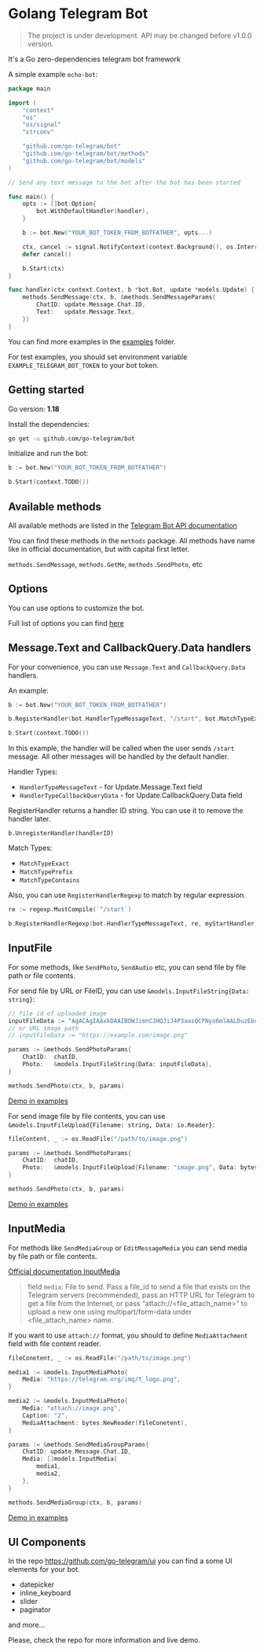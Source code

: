 # Golang Telegram Bot

> The project is under development. API may be changed before v1.0.0 version.

It's a Go zero-dependencies telegram bot framework

A simple example `echo-bot`:

```go
package main

import (
	"context"
	"os"
	"os/signal"
	"strconv"

	"github.com/go-telegram/bot"
	"github.com/go-telegram/bot/methods"
	"github.com/go-telegram/bot/models"
)

// Send any text message to the bot after the bot has been started

func main() {
	opts := []bot.Option{
		bot.WithDefaultHandler(handler),
	}

	b := bot.New("YOUR_BOT_TOKEN_FROM_BOTFATHER", opts...)

	ctx, cancel := signal.NotifyContext(context.Background(), os.Interrupt)
	defer cancel()

	b.Start(ctx)
}

func handler(ctx context.Context, b *bot.Bot, update *models.Update) {
	methods.SendMessage(ctx, b, &methods.SendMessageParams{
		ChatID: update.Message.Chat.ID,
		Text:   update.Message.Text,
	})
}
```

You can find more examples in the [examples](examples) folder.

For test examples, you should set environment variable `EXAMPLE_TELEGRAM_BOT_TOKEN` to your bot token.

## Getting started

Go version: **1.18**

Install the dependencies:

```bash
go get -u github.com/go-telegram/bot
```

Initialize and run the bot:

```go
b := bot.New("YOUR_BOT_TOKEN_FROM_BOTFATHER")

b.Start(context.TODO())
```

## Available methods

All available methods are listed in the [Telegram Bot API documentation](https://core.telegram.org/bots/api)

You can find these methods in the `methods` package. All methods have name like in official documentation, but with capital first letter.

`methods.SendMessage`, `methods.GetMe`, `methods.SendPhoto`, etc

## Options

You can use options to customize the bot.

Full list of options you can find [here](options.go)

## Message.Text and CallbackQuery.Data handlers

For your convenience, you can use `Message.Text` and `CallbackQuery.Data` handlers.

An example:

```go
b := bot.New("YOUR_BOT_TOKEN_FROM_BOTFATHER")

b.RegisterHandler(bot.HandlerTypeMessageText, "/start", bot.MatchTypeExact, myStartHandler)

b.Start(context.TODO())
```

In this example, the handler will be called when the user sends `/start` message. All other messages will be handled by the default handler.

Handler Types:
- `HandlerTypeMessageText` - for Update.Message.Text field
- `HandlerTypeCallbackQueryData` - for Update.CallbackQuery.Data field

RegisterHandler returns a handler ID string. You can use it to remove the handler later.

```
b.UnregisterHandler(handlerID)
```

Match Types:
- `MatchTypeExact` 
- `MatchTypePrefix` 
- `MatchTypeContains`

Also, you can use `RegisterHandlerRegexp` to match by regular expression.

```go
re := regexp.MustCompile(`^/start`)

b.RegisterHandlerRegexp(bot.HandlerTypeMessageText, re, myStartHandler)
```

## InputFile

For some methods, like `SendPhoto`, `SendAudio` etc, you can send file by file path or file contents.

For send file by URL or FileID, you can use `&models.InputFileString{Data: string}`:

```go
// file id of uploaded image 
inputFileData := "AgACAgIAAxkDAAIBOWJimnCJHQJiJ4P3aasQCPNyo6mlAALDuzEbcD0YSxzjB-vmkZ6BAQADAgADbQADJAQ"
// or URL image path
// inputFileData := "https://example.com/image.png"

params := &methods.SendPhotoParams{
    ChatID:  chatID,
    Photo:   &models.InputFileString{Data: inputFileData},
}

methods.SendPhoto(ctx, b, params)
```

[Demo in examples](examples/send_photo)

For send image file by file contents, you can use `&models.InputFileUpload{Filename: string, Data: io.Reader}`:

```go
fileContent, _ := os.ReadFile("/path/to/image.png")

params := &methods.SendPhotoParams{
    ChatID:  chatID,
    Photo:   &models.InputFileUpload{Filename: "image.png", Data: bytes.NewReader(fileContent)},
}

methods.SendPhoto(ctx, b, params)
```

[Demo in examples](examples/send_photo_upload)

## InputMedia

For methods like `SendMediaGroup` or `EditMessageMedia` you can send media by file path or file contents.

[Official documentation InputMedia](https://core.telegram.org/bots/api#inputmedia)

> field `media`: File to send. Pass a file_id to send a file that exists on the Telegram servers (recommended), pass an HTTP URL for Telegram to get a file from the Internet, or pass “attach://<file_attach_name>” to upload a new one using multipart/form-data under <file_attach_name> name.

If you want to use `attach://` format, you should to define `MediaAttachment` field with file content reader.

```go
fileConetent, _ := os.ReadFile("/path/to/image.png")

media1 := &models.InputMediaPhoto{
	Media: "https://telegram.org/img/t_logo.png",
}

media2 := &models.InputMediaPhoto{
	Media: "attach://image.png", 
	Caption: "2",
	MediaAttachment: bytes.NewReader(fileConetent),
}

params := &methods.SendMediaGroupParams{
    ChatID: update.Message.Chat.ID,
    Media: []models.InputMedia{
        media1,
        media2,
    },
}

methods.SendMediaGroup(ctx, b, params)
```

[Demo in examples](examples/send_media_group)

## UI Components

In the repo https://github.com/go-telegram/ui you can find a some UI elements for your bot.

- datepicker
- inline_keyboard
- slider
- paginator

and more...

Please, check the repo for more information and live demo.
